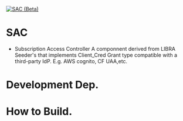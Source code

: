 [![SAC (Beta)](https://github.com/EC-Release/SAC/actions/workflows/beta.yml/badge.svg)](https://github.com/EC-Release/SAC/actions/workflows/beta.yml)
# SAC
- Subscription Access Controller
A componnent derived from LIBRA Seeder's that implements Client_Cred Grant type compatible with a third-party IdP. E.g. AWS cognito, CF UAA,etc. 

# Development Dep.

# How to Build.
